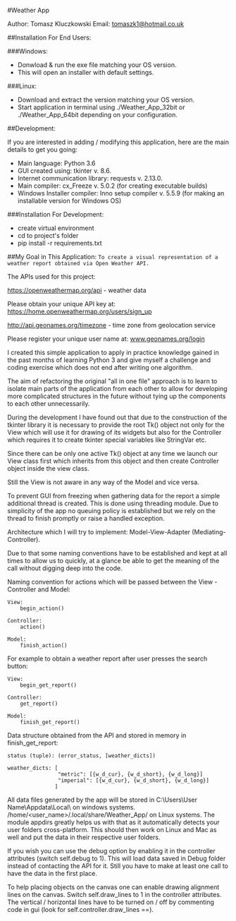 #Weather App

Author: Tomasz Kluczkowski
Email: tomaszk1@hotmail.co.uk

##Installation For End Users:

###Windows:
- Donwload & run the exe file matching your OS version.
- This will open an installer with default settings.

###Linux:
- Download and extract the version matching your OS version.
- Start application in terminal using ./Weather_App_32bit or ./Weather_App_64bit
depending on your configuration.

##Development:

If you are interested in adding / modifying this application, here are the main details to get you going:

- Main language: Python 3.6
- GUI created using: tkinter v. 8.6.
- Internet communication library: requests v. 2.13.0.
- Main compiler: cx_Freeze v. 5.0.2 (for creating executable builds)
- Windows Installer compiler: Inno setup compiler v. 5.5.9 (for making an installable version for Windows OS)

###Installation For Development:

- create virtual environment
- cd to project's folder
- pip install -r requirements.txt


##My Goal in This Application:
`To create a visual representation of a weather report obtained via Open Weather API.`

The APIs used for this project:
 
https://openweathermap.org/api - weather data

Please obtain your unique API key at:
https://home.openweathermap.org/users/sign_up

http://api.geonames.org/timezone - time zone from geolocation service

Please register your unique user name at:
www.geonames.org/login


I created this simple application to apply in practice knowledge gained in the past months of learning Python 3 and give myself a challenge and coding exercise which does not end after writing one algorithm.

The aim of refactoring the original "all in one file" approach is to learn to isolate main parts of the application from each other to allow for developing more complicated structures in the future without tying up the components to each other unnecessarily.

During the development I have found out that due to the construction of the tkinter library it is necessary to provide the root Tk() object not only for the View which will use it for drawing of its widgets but also for the Controller which requires it to create tkinter special variables like StringVar etc.

Since there can be only one active Tk() object at any time we launch our View class first which inherits from this object and then create Controller object inside the view class.

Still the View is not aware in any way of the Model and vice versa.

To prevent GUI from freezing when gathering data for the report a simple additional thread is created. This is done using threading module.
Due to simplicity of the app no queuing policy is established but we rely on the thread to finish promptly or raise a handled exception.

Architecture which I will try to implement: Model-View-Adapter (Mediating-Controller).

Due to that some naming conventions have to be established and kept at all times to allow us to quickly, at a glance be able to get the meaning of the call without digging deep into the code.


Naming convention for actions which will be passed between the View - Controller and Model:
    
    View:
        begin_action()
        
    Controller:
        action()
        
    Model:
        finish_action()

For example to obtain a weather report after user presses the search button:

    View:
        begin_get_report()
        
    Controller:
        get_report()
    
    Model:
        finish_get_report()

Data structure obtained from the API and stored in memory in
finish_get_report: 

    status (tuple): (error_status, [weather_dicts])

    weather_dicts: [
                    "metric": [{w_d_cur}, {w_d_short}, {w_d_long}]
                    "imperial": [{w_d_cur}, {w_d_short}, {w_d_long}]
                   ]

All data files generated by the app will be stored in 
C:\Users\User Name\Appdata\Local\ on windows systems.
/home/<user_name>/.local/share/Weather_App/ on Linux systems.
The module appdirs greatly helps us with that as it automatically detects your user folders cross-platform.
This should then work on Linux and Mac as well and put the data in their respective user folders.
      
If you wish you can use the debug option by enabling it in the controller
attributes (switch self.debug to 1). This will load data saved in Debug
folder instead of contacting the API for it. Still you have to make at least
one call to have the data in the first place.

To help placing objects on the canvas one can enable drawing alignment lines
on the canvas. Switch self.draw_lines to 1 in the controller attributes.
The vertical / horizontal lines have to be turned on / off by commenting
code in gui (look for self.controller.draw_lines ==).
